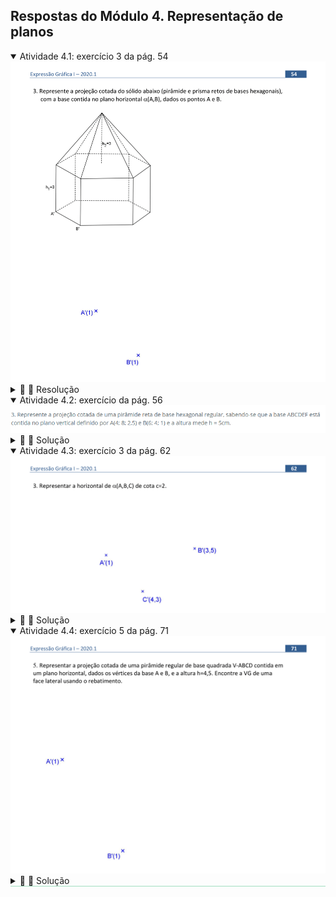 <link rel="stylesheet" href="../../scripts/style.css">

<h2 id="inicio">Respostas do Módulo 4. Representação de planos</h2> 
  <details open><summary>Atividade 4.1: exercício 3 da pág. 54</summary>
  <img src="../../cotadas/Cotadas_2020_0054.png" />
  <div class="combo"><details class="sub"><summary>&#x1f4cf; &#x1f4d0; Resolução</summary>
		<p>A pirâmide possui base hexagonal e como está contida no plano horizontal, todos os pontos possuem a mesma cota e o hexágono está em Verdadeira Grandeza (VG).</p>
		<ul class="slider">
		  <li>
			   <input type="radio" id="340" name="sl">
			   <label for="340"></label>
			   <img src="54_01_01.png" />
			<figcaption>Desenhar o hexágono em VG, obtendo os pontos <b>C'</b>, <b>D'</b>, <b>E'</b> e <b>F'</b>. Observe que é possível representar dois hexágonos, uma para a direita do segmento <b>A'B'</b> e outro para a esquerda. Vamos escolher a posição para direita, pois tem mais espaço para desenhar. As cotas dos pontos <b>C</b>, <b>D</b>, <b>E</b> e <b>F</b> são iguais à cota do plano, ou seja, <b>1</b>.</figcaption>
		   </li>
		   <li>
			   <input type="radio" id="341" name="sl">
			   <label for="341"></label>
			   <img src="54_01_02.png" />
			 <figcaption>Representar a altura do prisma, observe que a face superior coincide com a inferior, a projeção da segunda face que também é um hexágono regular coincide com a primeira, as arestas: <b>AG</b>, <b>BH</b>, <b>CI</b>, <b>DJ</b>, <b>EK</b> e <b>FL</b> são retas verticais e, portanto sua projeção é um ponto. Os pontos <b>GHIJKL</b> pertencem ao plano horizontal de cota <b>4</b>, portanto sua cota é <b>4</b>.</figcaption>
		   </li>
		   <li>
			   <input type="radio" id="342" name="sl">
			   <label for="342"></label>
			   <img src="54_01_04.png" />
			 <figcaption>Agora representamos a pirâmide apoiada sobre a face <b>GHIJKL</b>, para isso, basta unir esses vértices com o centro do hexágono, obtendo o vértice <b>V</b> de cota <b>7</b>.</figcaption>
		   </li>
		</ul>
		<img src="54_01_00.png" class="fundo" />
	</details></div></details>
	
  <details open><summary>Atividade 4.2: exercício da pág. 56</summary>
  <img src="pagina56extra.png" />
  <div class="combo"><details class="sub"><summary>&#x1f4cf; &#x1f4d0; Solução</summary>
		<p>Exercício similar aos resolvidos na página 56. </p>
		<img src="56_03_00.png" />
		<figcaption>A altura deve ser marcada a partir do traço <b>&alpha;&pi;'</b>, com mesma cota do centro da base <b>O</b>.</figcaption>
	</details></div></details>
	
  <details open><summary>Atividade 4.3: exercício 3 da pág. 62</summary>
  <img src="../../cotadas/Cotadas_2020_0062.png" />
  <div class="combo"><details class="sub"><summary>&#x1f4cf; &#x1f4d0; Solução</summary>
		<p>Basta encontrar dois pontos do plano que possuam cota 2, graduar duas das retas do plano para encontrar esses pontos.</p> 
		<img src="62_01_00.png" />
		<figcaption></figcaption>
	</details></div></details>
			
  <details open style="border-bottom: 1px solid #a2dec0;"><summary>Atividade 4.4: exercício 5 da pág. 71</summary>
  <img src="../../cotadas/Cotadas_2020_0071.png" />
  <div class="combo"><details class="sub"><summary>&#x1f4cf; &#x1f4d0; Solução</summary>
		<img src="71_01_00.png" />
		<figcaption></figcaption>
	</details></div></details>


